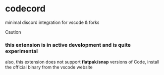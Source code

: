 # codecord
minimal discord integration for vscode & forks

> [!CAUTION]
> ### this extension is in active development and is quite experimental
> also, this extension does not support **flatpak/snap** versions of Code, install the official binary from the vscode website